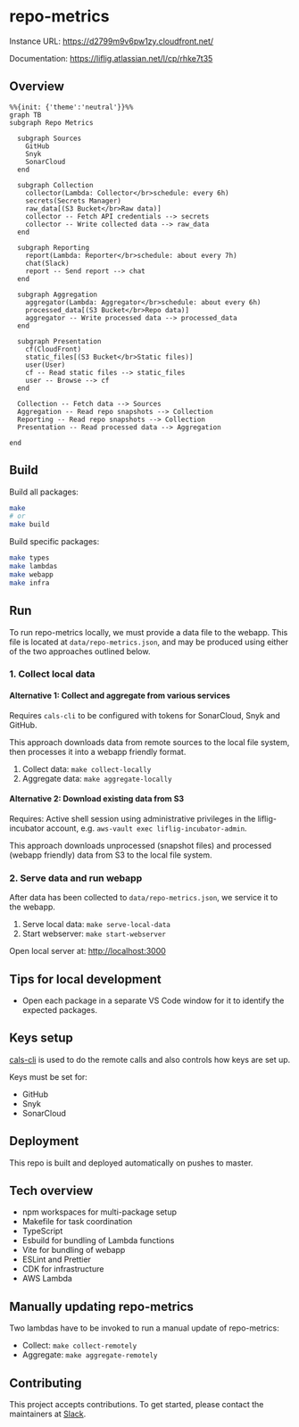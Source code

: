 # repo-metrics

Instance URL: <https://d2799m9v6pw1zy.cloudfront.net/>

Documentation: <https://liflig.atlassian.net/l/cp/rhke7t35>

## Overview

```mermaid
%%{init: {'theme':'neutral'}}%%
graph TB
subgraph Repo Metrics

  subgraph Sources
    GitHub
    Snyk
    SonarCloud
  end

  subgraph Collection
    collector(Lambda: Collector</br>schedule: every 6h)
    secrets(Secrets Manager)
    raw_data[(S3 Bucket</br>Raw data)]
    collector -- Fetch API credentials --> secrets
    collector -- Write collected data --> raw_data
  end

  subgraph Reporting
    report(Lambda: Reporter</br>schedule: about every 7h)
    chat(Slack)
    report -- Send report --> chat
  end

  subgraph Aggregation
    aggregator(Lambda: Aggregator</br>schedule: about every 6h)
    processed_data[(S3 Bucket</br>Repo data)]
    aggregator -- Write processed data --> processed_data
  end

  subgraph Presentation
    cf(CloudFront)
    static_files[(S3 Bucket</br>Static files)]
    user(User)
    cf -- Read static files --> static_files
    user -- Browse --> cf
  end

  Collection -- Fetch data --> Sources
  Aggregation -- Read repo snapshots --> Collection
  Reporting -- Read repo snapshots --> Collection
  Presentation -- Read processed data --> Aggregation

end
```

## Build

Build all packages:

```bash
make
# or
make build
```

Build specific packages:

```bash
make types
make lambdas
make webapp
make infra
```

## Run

To run repo-metrics locally, we must provide a data file to the webapp. This file is located at `data/repo-metrics.json`, and may be produced using either of the two approaches outlined below.

### 1. Collect local data

#### Alternative 1: Collect and aggregate from various services

Requires `cals-cli` to be configured with tokens for SonarCloud, Snyk and GitHub.

This approach downloads data from remote sources to the local file system, then processes it into a webapp friendly format.

1. Collect data: `make collect-locally`
2. Aggregate data: `make aggregate-locally`

#### Alternative 2: Download existing data from S3

Requires: Active shell session using administrative privileges in the liflig-incubator account, e.g. `aws-vault exec liflig-incubator-admin`.

This approach downloads unprocessed (snapshot files) and processed (webapp friendly) data from S3 to the local file system.

### 2. Serve data and run webapp

After data has been collected to `data/repo-metrics.json`, we service it to the webapp.

1. Serve local data: `make serve-local-data`
2. Start webserver: `make start-webserver`

Open local server at: <http://localhost:3000>

## Tips for local development

- Open each package in a separate VS Code window for it to
  identify the expected packages.

## Keys setup

[cals-cli](https://github.com/capralifecycle/cals-cli) is used to do the remote calls
and also controls how keys are set up.

Keys must be set for:

- GitHub
- Snyk
- SonarCloud

## Deployment

This repo is built and deployed automatically on pushes to master.

## Tech overview

- npm workspaces for multi-package setup
- Makefile for task coordination
- TypeScript
- Esbuild for bundling of Lambda functions
- Vite for bundling of webapp
- ESLint and Prettier
- CDK for infrastructure
- AWS Lambda

## Manually updating repo-metrics

Two lambdas have to be invoked to run a manual update of repo-metrics:

- Collect: `make collect-remotely`
- Aggregate: `make aggregate-remotely`

## Contributing

This project accepts contributions. To get started, please contact the maintainers at [Slack](https://liflig.slack.com/archives/C02T4KTPYS2).
